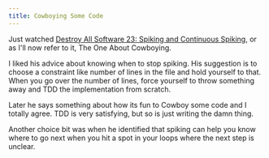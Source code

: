 ```yaml
---
title: Cowboying Some Code
---
```


Just watched [Destroy All Software 23: Spiking and Continuous Spiking](BAMF), or as I'll now refer to it, The One About Cowboying.

I liked his advice about knowing when to stop spiking. His suggestion is to choose a constraint like number of lines in the file and hold yourself to that. When you go over the number of lines, force yourself to throw something away and TDD the implementation from scratch.

Later he says something about how its fun to Cowboy some code and I totally agree. TDD is very satisfying, but so is just writing the damn thing.

Another choice bit was when he identified that spiking can help you know where to go next when you hit a spot in your loops where the next step is unclear.
